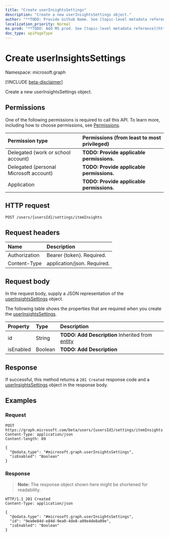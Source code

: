 ```yaml
---
title: "Create userInsightsSettings"
description: "Create a new userInsightsSettings object."
author: "**TODO: Provide Github Name. See [topic-level metadata reference](https://msgo.azurewebsites.net/add/document/guidelines/metadata.html#topic-level-metadata)**"
localization_priority: Normal
ms.prod: "**TODO: Add MS prod. See [topic-level metadata reference](https://msgo.azurewebsites.net/add/document/guidelines/metadata.html#topic-level-metadata)**"
doc_type: apiPageType
---
```


# Create userInsightsSettings
Namespace: microsoft.graph

[!INCLUDE [beta-disclaimer](../../includes/beta-disclaimer.md)]

Create a new userInsightsSettings object.

## Permissions
One of the following permissions is required to call this API. To learn more, including how to choose permissions, see [Permissions](/graph/permissions-reference).

|Permission type|Permissions (from least to most privileged)|
|:---|:---|
|Delegated (work or school account)|**TODO: Provide applicable permissions.**|
|Delegated (personal Microsoft account)|**TODO: Provide applicable permissions.**|
|Application|**TODO: Provide applicable permissions.**|

## HTTP request

<!-- {
  "blockType": "ignored"
}
-->
``` http
POST /users/{usersId}/settings/itemInsights
```

## Request headers
|Name|Description|
|:---|:---|
|Authorization|Bearer {token}. Required.|
|Content-Type|application/json. Required.|

## Request body
In the request body, supply a JSON representation of the [userInsightsSettings](../resources/userinsightssettings.md) object.

The following table shows the properties that are required when you create the [userInsightsSettings](../resources/userinsightssettings.md).

|Property|Type|Description|
|:---|:---|:---|
|id|String|**TODO: Add Description** Inherited from [entity](../resources/entity.md)|
|isEnabled|Boolean|**TODO: Add Description**|



## Response

If successful, this method returns a `201 Created` response code and a [userInsightsSettings](../resources/userinsightssettings.md) object in the response body.

## Examples

### Request
<!-- {
  "blockType": "request",
  "name": "create_userinsightssettings_from_"
}
-->
``` http
POST https://graph.microsoft.com/beta/users/{usersId}/settings/itemInsights
Content-Type: application/json
Content-length: 89

{
  "@odata.type": "#microsoft.graph.userInsightsSettings",
  "isEnabled": "Boolean"
}
```


### Response
>**Note:** The response object shown here might be shortened for readability.
<!-- {
  "blockType": "response",
  "truncated": true,
  "@odata.type": "microsoft.graph.userInsightsSettings"
}
-->
``` http
HTTP/1.1 201 Created
Content-Type: application/json

{
  "@odata.type": "#microsoft.graph.userInsightsSettings",
  "id": "9ea0e84d-e84d-9ea0-4de8-a09e4de8a09e",
  "isEnabled": "Boolean"
}
```

